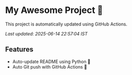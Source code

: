 # My Awesome Project 🚀

This project is automatically updated using GitHub Actions.

_Last updated: 2025-06-14 22:57:04 IST_

## Features
- Auto-update README using Python 🐍
- Auto Git push with GitHub Actions 🤖
